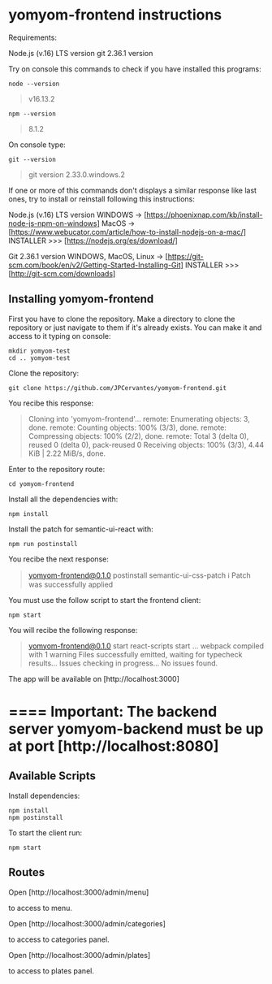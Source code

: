 # yomyom-frontend instructions

Requirements:

Node.js (v.16) LTS version
git 2.36.1 version

Try on console this commands to check if you have installed this programs:

    node --version

> v16.13.2

    npm --version

> 8.1.2

On console type:

    git --version

> git version 2.33.0.windows.2

If one or more of this commands don't displays a similar response like last ones,
try to install or reinstall following this instructions:

Node.js (v.16) LTS version
WINDOWS -> [https://phoenixnap.com/kb/install-node-js-npm-on-windows]
MacOS -> [https://www.webucator.com/article/how-to-install-nodejs-on-a-mac/]
INSTALLER >>> [https://nodejs.org/es/download/]

Git 2.36.1 version
WINDOWS, MacOS, Linux -> [https://git-scm.com/book/en/v2/Getting-Started-Installing-Git]
INSTALLER >>> [http://git-scm.com/downloads]

## Installing yomyom-frontend

First you have to clone the repository.
Make a directory to clone the repository
or just navigate to them if it's already exists.
You can make it and access to it typing on console:

    mkdir yomyom-test
    cd .. yomyom-test

Clone the repository:

    git clone https://github.com/JPCervantes/yomyom-frontend.git

You recibe this response:

> Cloning into 'yomyom-frontend'...
> remote: Enumerating objects: 3, done.
> remote: Counting objects: 100% (3/3), done.
> remote: Compressing objects: 100% (2/2), done.
> remote: Total 3 (delta 0), reused 0 (delta 0), pack-reused 0
> Receiving objects: 100% (3/3), 4.44 KiB | 2.22 MiB/s, done.

Enter to the repository route:

    cd yomyom-frontend

Install all the dependencies with:

    npm install

Install the patch for semantic-ui-react with:

    npm run postinstall

You recibe the next response:

> yomyom-frontend@0.1.0 postinstall
> semantic-ui-css-patch
> ℹ Patch was successfully applied

You must use the follow script to start the frontend client:

    npm start

You will recibe the following response:

> yomyom-frontend@0.1.0 start
> react-scripts start
> ...
> webpack compiled with 1 warning
> Files successfully emitted, waiting for typecheck results...
> Issues checking in progress...
> No issues found.

The app will be available on [http://localhost:3000]

====
Important: The backend server yomyom-backend must be up at port [http://localhost:8080]
====

## Available Scripts

Install dependencies:

    npm install
    npm postinstall

To start the client run:

    npm start

## Routes

Open [http://localhost:3000/admin/menu]

to access to menu.

Open [http://localhost:3000/admin/categories]

to access to categories panel.

Open [http://localhost:3000/admin/plates]

to access to plates panel.

